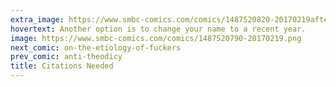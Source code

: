 ```yaml
---
extra_image: https://www.smbc-comics.com/comics/1487520820-20170219after.png
hovertext: Another option is to change your name to a recent year.
image: https://www.smbc-comics.com/comics/1487520790-20170219.png
next_comic: on-the-etiology-of-fuckers
prev_comic: anti-theodicy
title: Citations Needed
---
```


